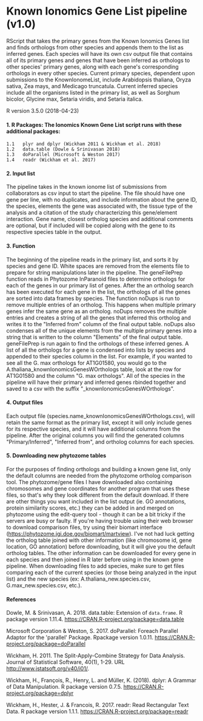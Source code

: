 # Known Ionomics Gene List pipeline (v1.0) 

RScript that takes the primary genes from the Known Ionomics Genes list and finds orthologs from other species and appends them to the list as inferred genes. Each species will have its own csv output file that contains all of its primary genes and genes that have been inferred as orthologs to other species' primary genes, along with each gene's corresponding orthologs in every other species. Current primary species, dependent upon submissions to the KnownIonomeList, include Arabidopsis thaliana, Oryza sativa, Zea mays, and Medicago truncatula. Current inferred species include all the organisms listed in the primary list, as well as Sorghum bicolor, Glycine max, Setaria viridis, and Setaria italica.

R version 3.5.0 (2018-04-23)

#### 1.  R Packages: The Ionomics Known Gene List script runs with these additional packages:
    1.1   plyr and dplyr (Wickham 2011 & Wickham et al. 2018)
    1.2   data.table (Dowle & Srinivasan 2018)
    1.3   doParallel (Microsoft & Weston 2017)
    1.4   readr (Wickham et al. 2017)

#### 2.  Input list
The pipeline takes in the known ionome list of submissions from collaborators as csv input to start the pipeline. The file should have one gene per line, with no duplicates, and include information about the gene ID, the species, elements the gene was associated with, the tissue type of the analysis and a citation of the study characterizing this gene/element interaction. Gene name, closest ortholog species and additional comments are optional, but if included will be copied along with the gene to its respective species table in the output. 

#### 3.  Function
The beginning of the pipeline reads in the primary list, and sorts it by species and gene ID. White spaces are removed from the elements file to prepare for string manipulations later in the pipeline. The geneFilePrep function reads in Phytozome InParanoid files to determine orthologs for each of the genes in our primary list of genes. After the an ortholog search has been executed for each gene in the list, the orthologs of all the genes are sorted into data frames by species. The function noDups is run to remove multiple entries of an ortholog. This happens when multiple primary genes infer the same gene as an ortholog. noDups removes the multiple entries and creates a string of all the genes that inferred this ortholog and writes it to the "Inferred from" column of the final output table. noDups also condenses all of the unique elements from the multiple primary genes into a string that is written to the column "Elements" of the final output table. geneFilePrep is run again to find the orthologs of these inferred genes. A list of all the orthologs for a gene is condensed into lists by species and appended to their species column in the list. For example, if you wanted to see all the G. max orthologs for AT1G01580, you would go to the A.thaliana_knownIonomicsGenesWOrthologs table, look at the row for AT1G01580 and the column "G. max orthologs". All of the species in the pipeline will have their primary and inferred genes rbinded together and saved to a csv with the suffix "_knownIonomicsGenesWOrthologs".

#### 4.  Output files
Each output file (species.name_knownIonomicsGenesWOrthologs.csv), will retain the same format as the primary list, except it will only include genes for its respective species, and it will have additional columns from the pipeline. After the original columns you will find the generated columns "Primary/Inferred", "Inferred from", and ortholog columns for each species.

#### 5. Downloading new phytozome tables
For the purposes of finding orthologs and building a known gene list, only the default columns are needed from the phytozome ortholog comparison tool. The phytozome/gene files I have downloaded also containing chromosomes and gene coordinates for another program that uses these files, so that's why they look different from the default download. If there are other things you want included in the list output (ie. GO annotations, protein similarity scores, etc.) they can be added in and merged on phytozome using the edit-query tool - though it can be a bit tricky if the servers are busy or faulty. If you're having trouble using their web browser to download comparison files, try using their biomart interface (https://phytozome.jgi.doe.gov/biomart/martview). I've not had luck getting the ortholog table joined with other information (like chromosome id, gene location, GO annotation) before downloading, but it will give you the default ortholog tables. The other information can be downloaded for every gene in each species and then joined in R later before using in the known gene pipeline. When downloading files to add species, make sure to get files comparing each of the current species (or those being analyzed in the input list) and the new species (ex: A.thaliana_new.species.csv, G.max_new.species.csv, etc.).

#### References

Dowle, M. & Srinivasan, A. 2018. data.table: Extension of `data.frame`. R package version 1.11.4. https://CRAN.R-project.org/package=data.table

Microsoft Corporation & Weston, S. 2017. doParallel: Foreach Parallel Adaptor for the 'parallel' Package. Rpackage version 1.0.11. https://CRAN.R-project.org/package=doParallel

Wickham, H. 2011. The Split-Apply-Combine Strategy for Data Analysis. Journal of Statistical Software, 40(1), 1-29. URL http://www.jstatsoft.org/v40/i01/.

Wickham, H., François, R., Henry, L. and Müller, K. (2018). dplyr: A Grammar of Data Manipulation. R package version 0.7.5. https://CRAN.R-project.org/package=dplyr

Wickham, H., Hester, J. & Francois, R. 2017. readr: Read Rectangular Text Data. R package version 1.1.1. https://CRAN.R-project.org/package=readr

